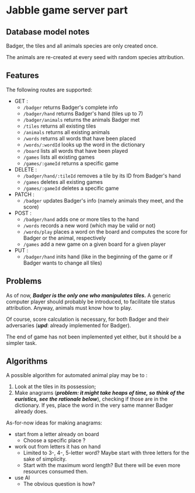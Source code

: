 # Jabble game server part

## Database model notes

Badger, the tiles and all animals species are only created once.

The animals are re-created at every seed with random species attribution. 

## Features

The following routes are supported:
- GET :
  - `/badger` returns Badger's complete info
  - `/badger/hand` returns Badger's hand (tiles up to 7)
  - `/badger/animals` returns the animals Badger met
  - `/tiles` returns all existing tiles
  - `/animals` returns all existing animals
  - `/words` returns all words that have been placed
  - `/words/:wordId` looks up the word in the dictionary
  - `/board` lists all words that have been played
  - `/games` lists all existing games
  - `/games/:gameId` returns a specific game
- DELETE :
  - `/badger/hand/:tileId` removes a tile by its ID from Badger's hand
  - `/games` deletes all existing games
  - `/games/:gameId` deletes a specific game
- PATCH :
  - `/badger` updates Badger's info (namely animals they meet, and the score)
- POST :
  - `/badger/hand` adds one or more tiles to the hand
  - `/words` records a new word (which may be valid or not)
  - `/words/play` places a word on the board and computes the score for Badger or the animal, respectively
  - `/games` add a new game on a given board for a given player
- PUT :
  - `/badger/hand` inits hand (like in the beginning of the game or if Badger wants to change all tiles)

## Problems

As of now, **_Badger is the only one who manipulates tiles._** A generic computer player should probably be introduced, to facilitate tile status attribution. Anyway, animals must know how to play.

Of course, score calculation is necessary, for both Badger and their adversaries (**_upd_**: already implemented for Badger).

The end of game has not been implemented yet either, but it should be a simpler task.

## Algorithms

A possible algorithm for automated animal play may be to :
1. Look at the tiles in its possession;
2. Make anagrams (**_problem: it might take heaps of time, so think of the euristics, see the rationale below_**), checking if those are in the dictionary. If yes, place the word in the very same manner Badger already does.

As-for-now ideas for making anagrams:
- start from a letter already on board
  - Choose a specific place ?
- work out from letters it has on hand
  - Limited to 3-, 4-, 5-letter word? Maybe start with three letters for the sake of simplicity.
  - Start with the maximum word length? But there will be even more resources consumed then.
- use AI
  - The obvious question is how?